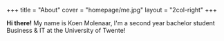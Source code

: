 +++
title = "About"
cover = "homepage/me.jpg"
layout = "2col-right"
+++

**Hi there!** My name is Koen Molenaar, I'm a second year bachelor student Business & IT at the University of Twente!